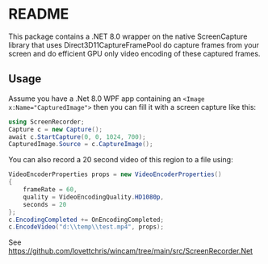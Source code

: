 # README

This package contains a .NET 8.0 wrapper on the native ScreenCapture  library that uses Direct3D11CaptureFramePool do capture frames
from your screen and do efficient GPU only video encoding of these captured frames.

## Usage

Assume you have a .Net 8.0 WPF app containing an `<Image x:Name="CapturedImage">` then you can fill it with a screen capture
like this:

```csharp
using ScreenRecorder;
Capture c = new Capture();
await c.StartCapture(0, 0, 1024, 700);
CapturedImage.Source = c.CaptureImage();
```

You can also record a 20 second video of this region to a file using:

```csharp
VideoEncoderProperties props = new VideoEncoderProperties()
{
    frameRate = 60,
    quality = VideoEncodingQuality.HD1080p,
    seconds = 20
};
c.EncodingCompleted += OnEncodingCompleted;
c.EncodeVideo("d:\\temp\\test.mp4", props);
```


See https://github.com/lovettchris/wincam/tree/main/src/ScreenRecorder.Net